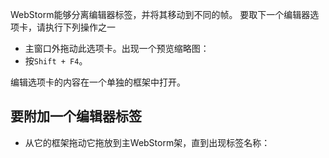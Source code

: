 WebStorm能够分离编辑器标签，并将其移动到不同的帧。
要取下一个编辑器选项卡，请执行下列操作之一
* 主窗口外拖动此选项卡。出现一个预览缩略图：
* 按`Shift + F4`。



编辑选项卡的内容在一个单独的框架中打开。

## 要附加一个编辑器标签
* 从它的框架拖动它拖放到主WebStorm架，直到出现标签名称：

